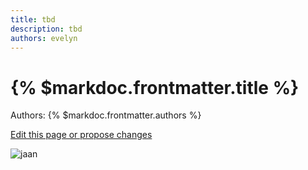 ```yaml
---
title: tbd
description: tbd
authors: evelyn
---
```


# {% $markdoc.frontmatter.title %}

Authors: {% $markdoc.frontmatter.authors %}

[Edit this page or propose changes](https://github.com/onefact/onefact.org/edit/main/pages/five-boro-bike-tour/evelyn.md)

![jaan](/images/evelyn.jpg)
